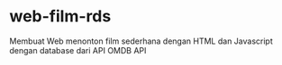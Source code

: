 # web-film-rds
Membuat Web menonton film sederhana dengan HTML dan Javascript dengan database dari API OMDB API
